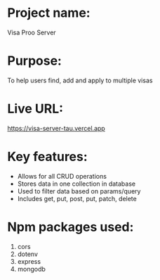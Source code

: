 # Project name:
Visa Proo Server

# Purpose:
To help users find, add and apply to multiple visas

# Live URL:
https://visa-server-tau.vercel.app

# Key features:
- Allows for all CRUD operations
- Stores data in one collection in database
- Used to filter data based on params/query
- Includes get, put, post, put, patch, delete

# Npm packages used:
1. cors
2. dotenv
3. express
4. mongodb
